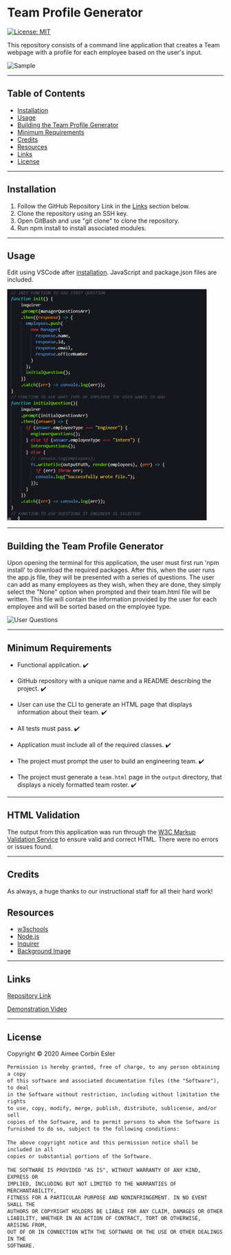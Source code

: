 # Team Profile Generator

[![License: MIT](https://img.shields.io/badge/License-MIT-yellow.svg)](https://opensource.org/licenses/MIT)

This repository consists of a command line application that creates a Team webpage with a profile for each employee based on the user's input.

![Sample]()

---

## Table of Contents

- [Installation](#installation)
- [Usage](#Usage)
- [Building the Team Profile Generator](#building-the-team-profile-generator)
- [Minimum Requirements](#minimum-requirements)
- [Credits](#credits)
- [Resources](#resources)
- [Links](#Links)
- [License](#license)

---

## Installation

1. Follow the GitHub Repository Link in the [Links](#Links) section below.
1. Clone the repository using an SSH key.
1. Open GitBash and use "git clone" to clone the repository.
1. Run npm install to install associated modules.

---

## Usage

Edit using VSCode after [installation](#installation). JavaScript and package.json files are included.

![JS](./assets/readme-images/JS.PNG)

---

## Building the Team Profile Generator

Upon opening the terminal for this application, the user must first run 'npm install' to download the required packages. After this, when the user runs the app.js file, they will be presented with a series of questions. The user can add as many employees as they wish, when they are done, they simply select the "None" option when prompted and their team.html file will be written. This file will contain the information provided by the user for each employee and will be sorted based on the employee type.

![User Questions]()

---

## Minimum Requirements

- Functional application. :heavy_check_mark:

- GitHub repository with a unique name and a README describing the project. :heavy_check_mark:

- User can use the CLI to generate an HTML page that displays information about their team. :heavy_check_mark:

- All tests must pass. :heavy_check_mark:

- Application must include all of the required classes. :heavy_check_mark:

- The project must prompt the user to build an engineering team. :heavy_check_mark:

- The project must generate a `team.html` page in the `output` directory, that displays a nicely formatted team roster. :heavy_check_mark:

---

## HTML Validation

The output from this application was run through the [W3C Markup Validation Service](https://validator.w3.org/) to ensure valid and correct HTML. There were no errors or issues found.

---

## Credits

As always, a huge thanks to our instructional staff for all their hard work!

## Resources

- [w3schools](https://www.w3schools.com)
- [Node.js](https://nodejs.org/en/)
- [Inquirer](https://www.npmjs.com/package/inquirer)
- [Background Image](https://pixabay.com/vectors/computer-cyber-circuitry-circuits-3163437/)

---

## Links

[Repository Link](https://github.com/aimeecesler/team-profile-generator)

[Demonstration Video](https://drive.google.com/file/d/1kLhxUjcHgLvysOqys87CA0C01n74hK8a/view)

---

## License

Copyright &copy; 2020 Aimee Corbin Esler

    Permission is hereby granted, free of charge, to any person obtaining a copy
    of this software and associated documentation files (the "Software"), to deal
    in the Software without restriction, including without limitation the rights
    to use, copy, modify, merge, publish, distribute, sublicense, and/or sell
    copies of the Software, and to permit persons to whom the Software is
    furnished to do so, subject to the following conditions:

    The above copyright notice and this permission notice shall be included in all
    copies or substantial portions of the Software.

    THE SOFTWARE IS PROVIDED "AS IS", WITHOUT WARRANTY OF ANY KIND, EXPRESS OR
    IMPLIED, INCLUDING BUT NOT LIMITED TO THE WARRANTIES OF MERCHANTABILITY,
    FITNESS FOR A PARTICULAR PURPOSE AND NONINFRINGEMENT. IN NO EVENT SHALL THE
    AUTHORS OR COPYRIGHT HOLDERS BE LIABLE FOR ANY CLAIM, DAMAGES OR OTHER
    LIABILITY, WHETHER IN AN ACTION OF CONTRACT, TORT OR OTHERWISE, ARISING FROM,
    OUT OF OR IN CONNECTION WITH THE SOFTWARE OR THE USE OR OTHER DEALINGS IN THE
    SOFTWARE.
